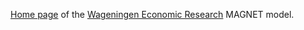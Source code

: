 [Home page](https://magnet-model.netlify.app/) of the [Wageningen Economic Research](https://www.wur.nl/en/Research-Results/Research-Institutes/Economic-Research.htm) MAGNET model.
